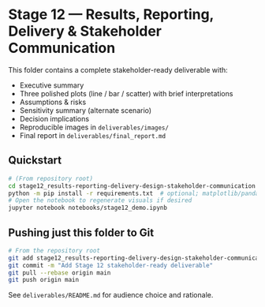 # Stage 12 — Results, Reporting, Delivery & Stakeholder Communication

This folder contains a complete stakeholder-ready deliverable with:
- Executive summary
- Three polished plots (line / bar / scatter) with brief interpretations
- Assumptions & risks
- Sensitivity summary (alternate scenario)
- Decision implications
- Reproducible images in `deliverables/images/`
- Final report in `deliverables/final_report.md`

## Quickstart
```bash
# (From repository root)
cd stage12_results-reporting-delivery-design-stakeholder-communication
python -m pip install -r requirements.txt  # optional; matplotlib/pandas only
# Open the notebook to regenerate visuals if desired
jupyter notebook notebooks/stage12_demo.ipynb
```

## Pushing just this folder to Git
```bash
# From the repository root
git add stage12_results-reporting-delivery-design-stakeholder-communication
git commit -m "Add Stage 12 stakeholder-ready deliverable"
git pull --rebase origin main
git push origin main
```

See `deliverables/README.md` for audience choice and rationale.
